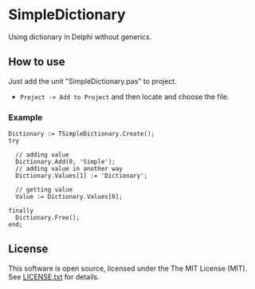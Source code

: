 # SimpleDictionary

Using dictionary in Delphi without generics.

## How to use

Just add the unit "SimpleDictionary.pas" to project.
  - ``Project -> Add to Project`` and then locate and choose the file.

### Example

```delphi
Dictionary := TSimpleDictionary.Create();
try

  // adding value
  Dictionary.Add(0, 'Simple');
  // adding value in another way
  Dictionary.Values[1] := 'Dictionary';

  // getting value
  Value := Dictionary.Values[0];

finally
  Dictionary.Free();
end;
```

## License

This software is open source, licensed under the The MIT License (MIT). See [LICENSE.txt](https://github.com/martinusso/simple-dictionary/blob/master/LICENSE.txt) for details.



